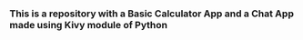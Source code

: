 <h3>This is a repository with a Basic Calculator App and a Chat App made using Kivy module of Python</h3>

